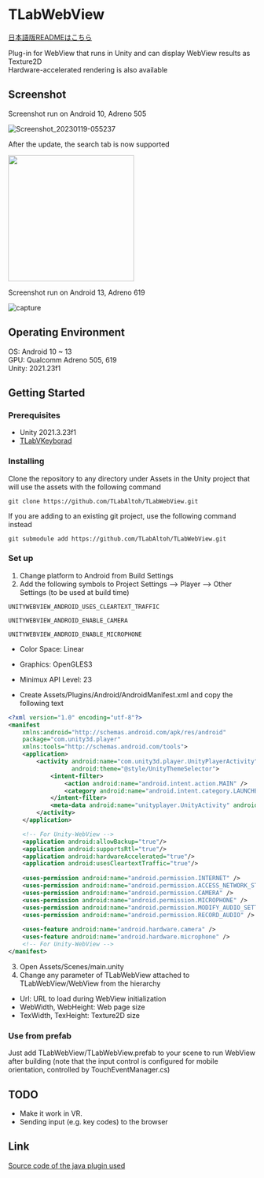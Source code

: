 # TLabWebView

[日本語版READMEはこちら](README-ja.md)

Plug-in for WebView that runs in Unity and can display WebView results as Texture2D  
Hardware-accelerated rendering is also available  

## Screenshot  
Screenshot run on Android 10, Adreno 505  


![Screenshot_20230119-055237](https://user-images.githubusercontent.com/121733943/213294032-29502633-2f48-4f9e-91e4-269316920855.png)


After the update, the search tab is now supported  


<img src="https://user-images.githubusercontent.com/121733943/236137674-27b8f81e-7fc6-401b-b3f0-c80f72ada14d.png" width="256">


Screenshot run on Android 13, Adreno 619  

![capture](https://user-images.githubusercontent.com/121733943/235582195-ba33dafc-5773-48cd-8068-4e3303749870.gif)


## Operating Environment
OS: Android 10 ~ 13  
GPU: Qualcomm Adreno 505, 619  
Unity: 2021.23f1  

## Getting Started
### Prerequisites
- Unity 2021.3.23f1  
- [TLabVKeyborad](https://github.com/TLabAltoh/TLabVKeyborad)
### Installing
Clone the repository to any directory under Assets in the Unity project that will use the assets with the following command  
```
git clone https://github.com/TLabAltoh/TLabWebView.git
```
If you are adding to an existing git project, use the following command instead
```
git submodule add https://github.com/TLabAltoh/TLabWebView.git
```
### Set up
1. Change platform to Android from Build Settings  
2. Add the following symbols to Project Settings --> Player --> Other Settings (to be used at build time)  
```
UNITYWEBVIEW_ANDROID_USES_CLEARTEXT_TRAFFIC
```
```
UNITYWEBVIEW_ANDROID_ENABLE_CAMERA
```
```
UNITYWEBVIEW_ANDROID_ENABLE_MICROPHONE
```
- Color Space: Linear
- Graphics: OpenGLES3
- Minimux API Level: 23 
  
- Create Assets/Plugins/Android/AndroidManifest.xml and copy the following text
```xml
<?xml version="1.0" encoding="utf-8"?>
<manifest
    xmlns:android="http://schemas.android.com/apk/res/android"
    package="com.unity3d.player"
    xmlns:tools="http://schemas.android.com/tools">
    <application>
        <activity android:name="com.unity3d.player.UnityPlayerActivity"
                  android:theme="@style/UnityThemeSelector">
            <intent-filter>
                <action android:name="android.intent.action.MAIN" />
                <category android:name="android.intent.category.LAUNCHER" />
            </intent-filter>
            <meta-data android:name="unityplayer.UnityActivity" android:value="true" />
        </activity>
    </application>

	<!-- For Unity-WebView -->
	<application android:allowBackup="true"/>
	<application android:supportsRtl="true"/>
	<application android:hardwareAccelerated="true"/>
	<application android:usesCleartextTraffic="true"/>
	
	<uses-permission android:name="android.permission.INTERNET" />
	<uses-permission android:name="android.permission.ACCESS_NETWORK_STATE"/>
	<uses-permission android:name="android.permission.CAMERA" />
	<uses-permission android:name="android.permission.MICROPHONE" />
	<uses-permission android:name="android.permission.MODIFY_AUDIO_SETTINGS" />
	<uses-permission android:name="android.permission.RECORD_AUDIO" />
	
	<uses-feature android:name="android.hardware.camera" />
	<uses-feature android:name="android.hardware.microphone" />
	<!-- For Unity-WebView -->
</manifest>
```

3. Open Assets/Scenes/main.unity
4. Change any parameter of TLabWebView attached to TLabWebView/WebView from the hierarchy  
- Url: URL to load during WebView initialization
- WebWidth, WebHeight: Web page size
- TexWidth, TexHeight: Texture2D size

### Use from prefab
Just add TLabWebView/TLabWebView.prefab to your scene to run WebView after building (note that the input control is configured for mobile orientation, controlled by TouchEventManager.cs)

## TODO
- Make it work in VR.
- Sending input (e.g. key codes) to the browser

## Link
[Source code of the java plugin used](https://github.com/TLabAltoh/TLabWebViewPlugin)
